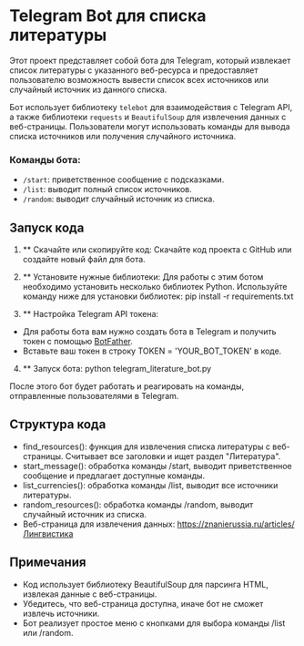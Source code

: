 # Telegram Bot для списка литературы

Этот проект представляет собой бота для Telegram, который извлекает список литературы с указанного веб-ресурса и предоставляет пользователю возможность вывести список всех источников или случайный источник из данного списка.

Бот использует библиотеку `telebot` для взаимодействия с Telegram API, а также библиотеки `requests` и `BeautifulSoup` для извлечения данных с веб-страницы. Пользователи могут использовать команды для вывода списка источников или получения случайного источника.

### Команды бота:
- `/start`: приветственное сообщение с подсказками.
- `/list`: выводит полный список источников.
- `/random`: выводит случайный источник из списка.

## Запуск кода

1. ** Скачайте или скопируйте код:
Скачайте код проекта с GitHub или создайте новый файл для бота.

2. ** Установите нужные библиотеки:
Для работы с этим ботом необходимо установить несколько библиотек Python. Используйте команду ниже для установки библиотек:
pip install -r requirements.txt

3. ** Настройка Telegram API токена:
- Для работы бота вам нужно создать бота в Telegram и получить токен с помощью [BotFather](https://core.telegram.org/bots#botfather).
- Вставьте ваш токен в строку TOKEN = 'YOUR_BOT_TOKEN' в коде.

4. ** Запуск бота:
python telegram_literature_bot.py

После этого бот будет работать и реагировать на команды, отправленные пользователями в Telegram.

## Структура кода

- find_resources(): функция для извлечения списка литературы с веб-страницы. Считывает все заголовки и ищет раздел "Литература".
- start_message(): обработка команды /start, выводит приветственное сообщение и предлагает доступные команды.
- list_currencies(): обработка команды /list, выводит все источники литературы.
- random_resources(): обработка команды /random, выводит случайный источник из списка.
- Веб-страница для извлечения данных: https://znanierussia.ru/articles/Лингвистика

## Примечания

- Код использует библиотеку BeautifulSoup для парсинга HTML, извлекая данные с веб-страницы.
- Убедитесь, что веб-страница доступна, иначе бот не сможет извлечь источники.
- Бот реализует простое меню с кнопками для выбора команды /list или /random.
